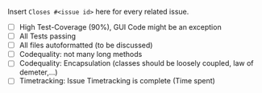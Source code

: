 Insert `Closes #<issue id>` here for every related issue.

- [ ] High Test-Coverage (90%), GUI Code might be an exception
- [ ] All Tests passing
- [ ] All files autoformatted (to be discussed)
- [ ] Codequality: not many long methods
- [ ] Codequality: Encapsulation (classes should be loosely coupled, law of demeter,...)
- [ ] Timetracking: Issue Timetracking is complete (Time spent)
